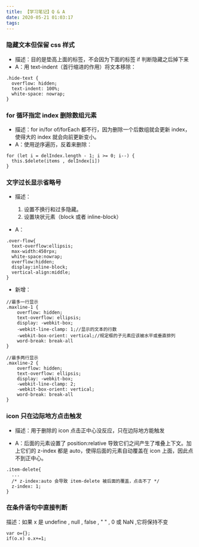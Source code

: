 ```yaml
---
title: 【学习笔记】Q & A
date: 2020-05-21 01:03:17
tags:
---
```

### 隐藏文本但保留 css 样式
- 描述：目的是垫高上面的标签，不会因为下面的标签 if 判断隐藏之后掉下来
- A：用 text-indent（首行缩进的作用）将文本移除：
```
.hide-text {
  overflow: hidden;
  text-indent: 100%;
  white-space: nowrap;
}
```



### for 循环指定 index 删除数组元素

- 描述：for in/for of/forEach 都不行，因为删除一个后数组就会更新 index，使得大的 index 就会向前更新变小。
- A：使用逆序遍历，反着来删除：
```
for (let i = delIndex.length - 1; i >= 0; i--) {
  this.$delete(items , delIndex[i])
}
```



### 文字过长显示省略号

- 描述：
  1. 设置不换行和过多隐藏。
  2. 设置块状元素（block 或者 inline-block）
  
- A：
```
.over-flow{ 
  text-overflow:ellipsis;
  max-width:450rpx; 
  white-space:nowrap; 
  overflow:hidden; 
  display:inline-block;
  vertical-align:middle;
}
```
- 新增：
```
//最多一行显示
.maxline-1 {
    overflow: hidden;
    text-overflow: ellipsis;
    display: -webkit-box;
    -webkit-line-clamp: 1;//显示的文本的行数
    -webkit-box-orient: vertical;//规定框的子元素应该被水平或垂直排列
    word-break: break-all
}

//最多两行显示
.maxline-2 {
    overflow: hidden;
    text-overflow: ellipsis;
    display: -webkit-box;
    -webkit-line-clamp: 2;
    -webkit-box-orient: vertical;
    word-break: break-all
}
```

### icon 只在边际地方点击触发
- 描述：用于删除的 icon 点击正中心没反应，只在边际地方能触发

- A：后面的元素设置了 position:relative 导致它们之间产生了堆叠上下文。加上它们的 z-index 都是 auto，使得后面的元素自动覆盖在 icon 上面，因此点不到正中心。
```
.item-delete{
  ...
  /* z-index:auto 会导致 item-delete 被后面的覆盖，点击不了 */
  z-index: 1;
}
```
### 在条件语句中直接判断

描述：如果 x 是 undefine , null , false , " " , 0 或 NaN ,它将保持不变
```
var o={};
if(o.x) o.x+=1;  
```
